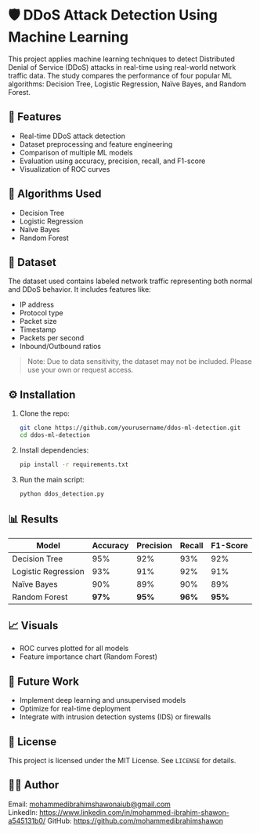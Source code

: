 # 🛡️ DDoS Attack Detection Using Machine Learning

This project applies machine learning techniques to detect Distributed Denial of Service (DDoS) attacks in real-time using real-world network traffic data. The study compares the performance of four popular ML algorithms: Decision Tree, Logistic Regression, Naïve Bayes, and Random Forest.

## 📌 Features

- Real-time DDoS attack detection
- Dataset preprocessing and feature engineering
- Comparison of multiple ML models
- Evaluation using accuracy, precision, recall, and F1-score
- Visualization of ROC curves

## 🧠 Algorithms Used

- Decision Tree  
- Logistic Regression  
- Naïve Bayes  
- Random Forest

## 📁 Dataset

The dataset used contains labeled network traffic representing both normal and DDoS behavior. It includes features like:
- IP address
- Protocol type
- Packet size
- Timestamp
- Packets per second
- Inbound/Outbound ratios

> Note: Due to data sensitivity, the dataset may not be included. Please use your own or request access.

## ⚙️ Installation

1. Clone the repo:
   ```bash
   git clone https://github.com/yourusername/ddos-ml-detection.git
   cd ddos-ml-detection
   ```

2. Install dependencies:
   ```bash
   pip install -r requirements.txt
   ```

3. Run the main script:
   ```bash
   python ddos_detection.py
   ```

## 📊 Results

| Model            | Accuracy | Precision | Recall | F1-Score |
|------------------|----------|-----------|--------|----------|
| Decision Tree    | 95%      | 92%       | 93%    | 92%      |
| Logistic Regression | 93%   | 91%       | 92%    | 91%      |
| Naïve Bayes      | 90%      | 89%       | 90%    | 89%      |
| Random Forest    | **97%**  | **95%**   | **96%**| **95%**  |

## 📈 Visuals

- ROC curves plotted for all models
- Feature importance chart (Random Forest)

## 🧪 Future Work

- Implement deep learning and unsupervised models  
- Optimize for real-time deployment  
- Integrate with intrusion detection systems (IDS) or firewalls

## 📝 License

This project is licensed under the MIT License. See `LICENSE` for details.

## 🙇‍♂️ Author


Email: mohammedibrahimshawonaiub@gmail.com  
LinkedIn:  https://www.linkedin.com/in/mohammed-ibrahim-shawon-a545131b0/
GitHub: https://github.com/mohammedibrahimshawon
